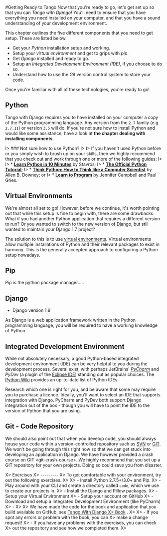 #Getting Ready to Tango
Now that you're ready to go, let's get set up so that you can *Tango with Django!* You'll need to ensure that you have everything you need installed on your computer, and that you have a sound understanding of your development environment. 

This chapter outlines the five different components that you need to get setup. These are listed below.

* Get your *Python* installation setup and working.
* Setup your *virtual environment* and get to grips with *pip*.
* Get *Django* installed and ready to go.
* Setup an *Integrated Development Environment (IDE)*, if you choose to do so.
* Understand how to use the *Git* version control system to store your code.

Once you're familiar with all of these technologies, you're ready to go!

## Python
Tango with Django requires you to have installed on your computer a copy of the Python programming language. Any version from the `2.7` family (e.g. `2.7.11`) or version `3.5` will do. If you're not sure how to install Python and would like some assistance, have a look at **the chapter dealing with installing components**.

I> ### Not sure how to use Python?
I>
I> If you haven't used Python before or you simply wish to brush up on your skills, then we highly recommend that you check out and work through one or more of the following guides:
I> 
I> * [**Learn Python in 10 Minutes**](http://www.korokithakis.net/tutorials/python/) by Stavros;
I> * [**The Official Python Tutorial**](http://docs.python.org/2/tutorial/);
I> * [**Think Python: How to Think like a Computer Scientist**](http://www.greenteapress.com/thinkpython/) by Allen B. Downey; or
I> * [**Learn to Program**](https://www.coursera.org/course/programming1) by Jennifer Campbell and Paul Gries.


Virtual Environments
---------------------

We're almost all set to go! However, before we continue, it's worth
pointing out that while this setup is fine to begin with, there are some
drawbacks. What if you had another Python application that requires a
different version to run? Or you wanted to switch to the new version of
Django, but still wanted to maintain your Django 1.7 project?

The solution to this is to use [virtual
environments](http://simononsoftware.com/virtualenv-tutorial/). Virtual
environments allow multiple installations of Python and their relevant
packages to exist in harmony. This is the generally accepted approach to
configuring a Python setup nowadays.

Pip
---

Pip is the python package manager.....

Django
------

-   Django version 1.9

As Django is a web application framework written in the Python
programming language, you will be required to have a working knowledge
of Python. 


Integrated Development Environment
----------------------------------

While not absolutely necessary, a good Python-based integrated
development environment (IDE) can be very helpful to you during the
development process. Several exist, with perhaps JetBrains'
[*PyCharm*](http://www.jetbrains.com/pycharm/) and *PyDev* (a plugin of
the [Eclipse IDE](http://www.eclipse.org/downloads/)) standing out as
popular choices. The [Python
Wiki](http://wiki.python.org/moin/IntegratedDevelopmentEnvironments)
provides an up-to-date list of Python IDEs.

Research which one is right for you, and be aware that some may require
you to purchase a licence. Ideally, you'll want to select an IDE that
supports integration with Django. PyCharm and PyDev both support Django
integration out of the box - though you will have to point the IDE to
the version of Python that you are using.

Git - Code Repository
---------------------
We should also point out that when you develop code, you should always
house your code within a version-controlled repository such as
[SVN](http://subversion.tigris.org/) or [GIT](http://git-scm.com/). We
won't be going through this right now so that we can get stuck into
developing an application in Django. We have however provided a
crash course on GIT \<git-crash-course\>. We highly recommend that you
set up a GIT repository for your own projects. Doing so could save you
from disaster.

X> Exercises
X> ---------
X> To get comfortable with your environment, try out the following exercises.
X> 
X> -   Install Python 2.7.5+/3.0+ and Pip.
X> -   Play around with your CLI and create a directory called `code`,    which we use to create our projects in.
X>  -   Install the Django and Pillow packages.
X>  -   Setup your Virtual Environment
X>  -   Setup your account on GitHub
X>  -   Download and setup a Integrated Development Environment (like
    PyCharm)
X> -
X> 
X>     We have made the code for the book and application that you build available on GitHub, see [Tango With Django 
X>  Book](https://github.com/leifos/tango_with_django_19) .
X> 
X>    -   If you spot any errors or problem with the book, you can
X>             make a change request!
X>         -   If you have any problems with the exercises, you can check
X>             out the repository and see how we completed them.
X> 


